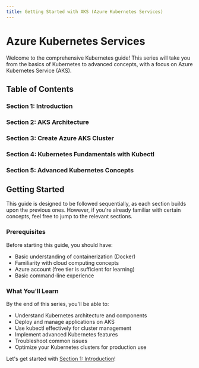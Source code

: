 ```yaml
---
title: Getting Started with AKS (Azure Kubernetes Services)
---
```


# Azure Kubernetes Services

Welcome to the comprehensive Kubernetes guide! This series will take you from the basics of Kubernetes to advanced concepts, with a focus on Azure Kubernetes Service (AKS).

## Table of Contents

### Section 1: Introduction

### Section 2: AKS Architecture

### Section 3: Create Azure AKS Cluster

### Section 4: Kubernetes Fundamentals with Kubectl

### Section 5: Advanced Kubernetes Concepts

## Getting Started

This guide is designed to be followed sequentially, as each section builds upon the previous ones. However, if you're already familiar with certain concepts, feel free to jump to the relevant sections.

### Prerequisites

Before starting this guide, you should have:

- Basic understanding of containerization (Docker)
- Familiarity with cloud computing concepts
- Azure account (free tier is sufficient for learning)
- Basic command-line experience

### What You'll Learn

By the end of this series, you'll be able to:

- Understand Kubernetes architecture and components
- Deploy and manage applications on AKS
- Use kubectl effectively for cluster management
- Implement advanced Kubernetes features
- Troubleshoot common issues
- Optimize your Kubernetes clusters for production use

Let's get started with [Section 1: Introduction](introduction/what-is-kubernetes.md)!
